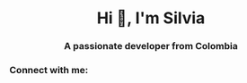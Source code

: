 <h1 align="center">Hi 👋, I'm Silvia</h1>
<h3 align="center">A passionate developer from Colombia</h3>

<h3 align="left">Connect with me:</h3>
<p align="left">
</p>

